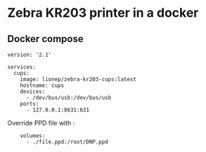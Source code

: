 # Zebra KR203 printer in a docker

## Docker compose

```
version: '2.1'

services:
  cups:
    image: lionep/zebra-kr203-cups:latest
    hostname: cups
    devices:
      - /dev/bus/usb:/dev/bus/usb
    ports:
      - 127.0.0.1:8631:631
```


Override PPD file with :

```
    volumes:
      - ./file.ppd:/root/DNP.ppd

```
